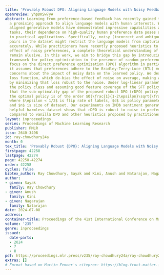 ```yaml
---
title: 'Provably Robust DPO: Aligning Language Models with Noisy Feedback'
openreview: yhpDKSw7yA
abstract: Learning from preference-based feedback has recently gained traction as
  a promising approach to align language models with human interests. While these
  aligned generative models have demonstrated impressive capabilities across various
  tasks, their dependence on high-quality human preference data poses a bottleneck
  in practical applications. Specifically, noisy (incorrect and ambiguous) preference
  pairs in the dataset might restrict the language models from capturing human intent
  accurately. While practitioners have recently proposed heuristics to mitigate the
  effect of noisy preferences, a complete theoretical understanding of their workings
  remain elusive. In this work, we aim to bridge this gap by introducing a general
  framework for policy optimization in the presence of random preference flips. We
  focus on the direct preference optimization (DPO) algorithm in particular since
  it assumes that preferences adhere to the Bradley-Terry-Luce (BTL) model, raising
  concerns about the impact of noisy data on the learned policy. We design a novel
  loss function, which de-bias the effect of noise on average, making a policy trained
  by minimizing that loss robust to the noise. Under log-linear parameterization of
  the policy class and assuming good feature coverage of the SFT policy, we prove
  that the sub-optimality gap of the proposed robust DPO (rDPO) policy compared to
  the optimal policy is of the order $O(\frac{1}{1-2\epsilon}\sqrt{\frac{d}{n}})$,
  where $\epsilon < 1/2$ is flip rate of labels, $d$ is policy parameter dimension
  and $n$ is size of dataset. Our experiments on IMDb sentiment generation and Anthropic’s
  helpful-harmless dataset shows that rDPO is robust to noise in preference labels
  compared to vanilla DPO and other heuristics proposed by practitioners.
layout: inproceedings
series: Proceedings of Machine Learning Research
publisher: PMLR
issn: 2640-3498
id: ray-chowdhury24a
month: 0
tex_title: 'Provably Robust {DPO}: Aligning Language Models with Noisy Feedback'
firstpage: 42258
lastpage: 42274
page: 42258-42274
order: 42258
cycles: false
bibtex_author: Ray Chowdhury, Sayak and Kini, Anush and Natarajan, Nagarajan
author:
- given: Sayak
  family: Ray Chowdhury
- given: Anush
  family: Kini
- given: Nagarajan
  family: Natarajan
date: 2024-07-08
address:
container-title: Proceedings of the 41st International Conference on Machine Learning
volume: '235'
genre: inproceedings
issued:
  date-parts:
  - 2024
  - 7
  - 8
pdf: https://proceedings.mlr.press/v235/ray-chowdhury24a/ray-chowdhury24a.pdf
extras: []
# Format based on Martin Fenner's citeproc: https://blog.front-matter.io/posts/citeproc-yaml-for-bibliographies/
---
```

